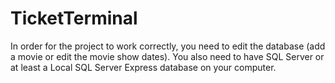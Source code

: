 # TicketTerminal
In order for the project to work correctly, you need to edit the database (add a movie or edit the movie show dates).
You also need to have SQL Server or at least a Local SQL Server Express database on your computer.
